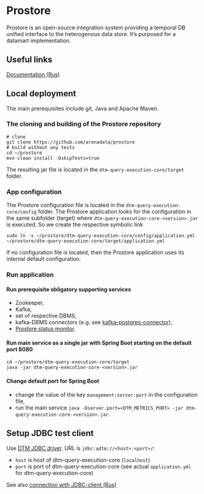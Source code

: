 # Prostore
Prostore is an open-source integration system providing a temporal DB unified interface to the heterogenous data store. It’s purposed for a datamart implementation.

## Useful links
[Documentation (Rus)](https://arenadata.github.io/docs_prostore/)

## Local deployment
The main prerequisites include git, Java and Apache Maven.

### The cloning and building of the Prostore repository
```shell script
# clone
git clone https://github.com/arenadata/prostore
# build without any tests
cd ~/prostore
mvn clean install -DskipTests=true
```
The resulting jar file is located in the `dtm-query-execution-core/target` folder.

### App configuration
The Prostore configuration file is located in the `dtm-query-execution-core/config` folder.
The Prostore application looks for the configuration in the same subfolder (target) where `dtm-query-execution-core-<version>.jar` is executed.
So we create the respective symbolic link
```shell script
sudo ln -s ~/prostore/dtm-query-execution-core/config/application.yml ~/prostore/dtm-query-execution-core/target/application.yml
```
If no configuration file is located, then the Prostore application uses its internal default configuration.

### Run application

#### Run prerequisite obligatory supporting services
-    Zookeeper,
-    Kafka,
-    set of respective DBMS,
-    kafka-DBMS connectors (e.g. see [kafka-postgres-connector](https://github.com/arenadata/kafka-postgres-connector)),
-    [Prostore status monitor](https://github.com/arenadata/prostore/tree/master/dtm-status-monitor).

#### Run main service as a single jar with Spring Boot starting on the default port 8080
```shell script
cd ~/prostore/dtm-query-execution-core/target
java -jar dtm-query-execution-core-<version>.jar
```

#### Change default port for Spring Boot
-    change the value of the key `management:server:port` in the configuration file,
-    run the main service `java -Dserver.port=<DTM_METRICS_PORT> -jar dtm-query-execution-core-<version>.jar`.

## Setup JDBC test client

Use [DTM JDBC driver](dtm-jdbc-driver/README.md).
URL is `jdbc:adtm://<host>:<port>/`:
- `host` is host of dtm-query-execution-core (`localhost`)
- `port` is port of dtm-query-execution-core (see actual `application.yml` for dtm-query-execution-core)

See also [connection with JDBC-client (Rus)](https://arenadata.github.io/docs_prostore/working_with_system/connection/connection_via_sql_client/connection_via_sql_client.html)
